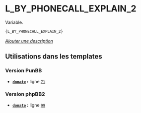 # L_BY_PHONECALL_EXPLAIN_2


Variable.

```html
{L_BY_PHONECALL_EXPLAIN_2}
```

[*Ajouter une description*](https://fa-tvars.appspot.com/var/L_BY_PHONECALL_EXPLAIN_2)

## Utilisations dans les templates

### Version PunBB
* __[`donate`](../tpl/var/punbb/donate.md#readme) :__ ligne [`71`](../tpl/src/punbb/donate.tpl#L71)

### Version phpBB2
* __[`donate`](../tpl/var/subsilver/donate.md#readme) :__ ligne [`99`](../tpl/src/subsilver/donate.tpl#L99)